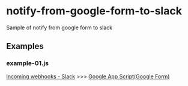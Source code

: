 # notify-from-google-form-to-slack
Sample of notify from google form to slack



## Examples

### example-01.js

[Incoming webhooks - Slack](https://api.slack.com/incoming-webhooks) >>> [Google App Script(Google Form)](https://developers.google.com/apps-script/)